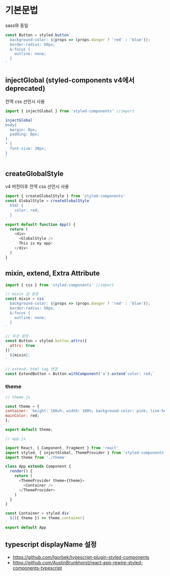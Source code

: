 # 기본문법

sass와 동일

```javascript
const Button = styled.button`
  background-color: ${props => (props.danger ? 'red' : 'blue')};
  border-radius: 50px;
  &:focus {
    outline: none;
  }
`
```

## injectGlobal (styled-components v4에서 deprecated)

전역 css 선언시 사용

```javascript
import { injectGlobal } from 'styled-components' //import

injectGlobal`
body{
  margin: 0px;
  padding: 0px;
}
* {
  font-size: 30px;
}
`
```

## createGlobalStyle

v4 버전이후 전역 css 선언시 사용

```javascript
import { createGlobalStyle } from 'styled-components'
const GlobalStyle = createGlobalStyle`
  html {
    color: red;
  }
`
export default function App() {
  return (
    <div>
      <GlobalStyle />
      This is my app!
    </div>
  )
}
```

## mixin, extend, Extra Attribute

```javascript
import { css } from 'styled-components' //import

// mixin 값 설정
const mixin = css`
  background-color: ${props => (props.danger ? 'red' : 'blue')};
  border-radius: 50px;
  &:focus {
    outline: none;
  }
`

// 속성 설정
const Button = styled.button.attrs({
  attrs: true
})`
  ${mixin};
`

// extend, html tag 변경
const ExtendButton = Button.withComponent('a').extend`color: red;`
```

### theme

```javascript
// theme.js

const theme = {
container: `height: 100vh; width: 100%; background-color: pink; line-height: 10px;`;
mainColor: red;
};

export default theme;
```

```javascript
// app.js

import React, { Component, Fragment } from 'react'
import styled, { injectGlobal, ThemeProvider } from 'styled-components'
import theme from './theme'

class App extends Component {
  render() {
    return (
      <ThemeProvider theme={theme}>
        <Container />
      </ThemeProvider>
    )
  }
}

const Container = styled.div`
  ${({ theme }) => theme.container}
`
export default App
```

## typescript displayName 설정

- https://github.com/Igorbek/typescript-plugin-styled-components
- https://github.com/AustinBrunkhorst/react-app-rewire-styled-components-typescript
